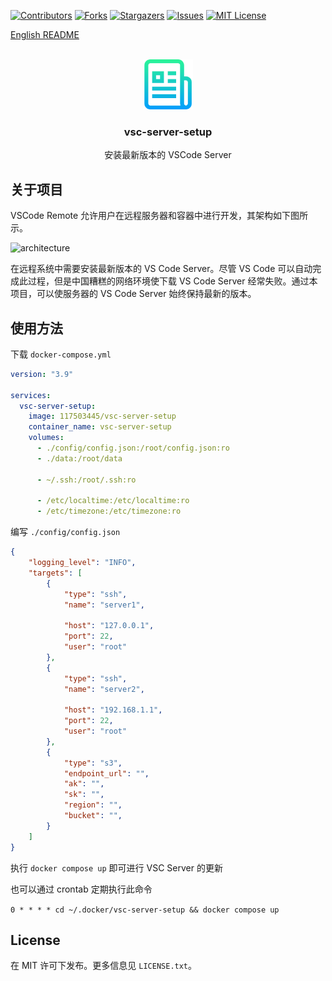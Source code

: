 <a name="readme-top"></a>

[![Contributors][contributors-shield]][contributors-url]
[![Forks][forks-shield]][forks-url]
[![Stargazers][stars-shield]][stars-url]
[![Issues][issues-shield]][issues-url]
[![MIT License][license-shield]][license-url]

[English README](https://github.com/117503445/vsc-server-setup)

<!-- PROJECT LOGO -->
<br />
<div align="center">
  <a href="https://github.com/117503445/vsc-server-setup">
    <img src="images/logo.png" alt="Logo" width="80" height="80">
  </a>

<h3 align="center">vsc-server-setup</h3>
  <p align="center">安装最新版本的 VSCode Server
</div>

<!-- ABOUT THE PROJECT -->
## 关于项目

VSCode Remote 允许用户在远程服务器和容器中进行开发，其架构如下图所示。

![architecture](https://code.visualstudio.com/assets/docs/remote/remote-overview/architecture.png)

在远程系统中需要安装最新版本的 VS Code Server。尽管 VS Code 可以自动完成此过程，但是中国糟糕的网络环境使下载 VS Code Server 经常失败。通过本项目，可以使服务器的 VS Code Server 始终保持最新的版本。

## 使用方法

下载 `docker-compose.yml`

```yaml
version: "3.9"

services:
  vsc-server-setup:
    image: 117503445/vsc-server-setup
    container_name: vsc-server-setup
    volumes:
      - ./config/config.json:/root/config.json:ro
      - ./data:/root/data

      - ~/.ssh:/root/.ssh:ro
      
      - /etc/localtime:/etc/localtime:ro
      - /etc/timezone:/etc/timezone:ro
```

编写 `./config/config.json`

```json
{
    "logging_level": "INFO",
    "targets": [
        {
            "type": "ssh",
            "name": "server1",

            "host": "127.0.0.1",
            "port": 22,
            "user": "root"
        },
        {
            "type": "ssh",
            "name": "server2",

            "host": "192.168.1.1",
            "port": 22,
            "user": "root"
        },
        {
            "type": "s3",
            "endpoint_url": "",
            "ak": "",
            "sk": "",
            "region": "",
            "bucket": "",
        }
    ]
}
```

执行 `docker compose up` 即可进行 VSC Server 的更新

也可以通过 crontab 定期执行此命令

`0 * * * * cd ~/.docker/vsc-server-setup && docker compose up`

<!-- LICENSE -->
## License

在 MIT 许可下发布。更多信息见 `LICENSE.txt`。

<!-- MARKDOWN LINKS & IMAGES -->
<!-- https://www.markdownguide.org/basic-syntax/#reference-style-links -->

[contributors-shield]: https://img.shields.io/github/contributors/117503445/vsc-server-setup.svg?style=for-the-badge
[contributors-url]: https://github.com/117503445/vsc-server-setup/graphs/contributors
[forks-shield]: https://img.shields.io/github/forks/117503445/vsc-server-setup.svg?style=for-the-badge
[forks-url]: https://github.com/117503445/vsc-server-setup/network/members
[stars-shield]: https://img.shields.io/github/stars/117503445/vsc-server-setup.svg?style=for-the-badge
[stars-url]: https://github.com/117503445/vsc-server-setup/stargazers
[issues-shield]: https://img.shields.io/github/issues/117503445/vsc-server-setup.svg?style=for-the-badge
[issues-url]: https://github.com/117503445/vsc-server-setup/issues
[license-shield]: https://img.shields.io/github/license/117503445/vsc-server-setup.svg?style=for-the-badge
[license-url]: https://github.com/117503445/vsc-server-setup/blob/master/LICENSE.txt
